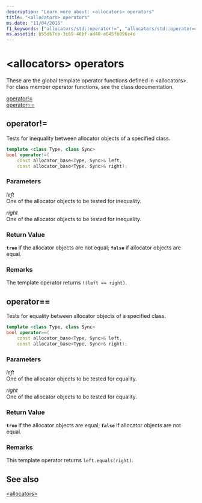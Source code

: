 ```yaml
---
description: "Learn more about: <allocators> operators"
title: "<allocators> operators"
ms.date: "11/04/2016"
f1_keywords: ["allocators/std::operator!=", "allocators/std::operator=="]
ms.assetid: b55d67cb-3c69-46bf-ad40-e845fb096c4e
---
```

# &lt;allocators&gt; operators

These are the global template operator functions defined in &lt;allocators&gt;. For class member operator functions, see the class documentation.

[operator!=](#op_neq)\
[operator==](#op_eq_eq)

## <a name="op_neq"></a> operator!=

Tests for inequality between allocator objects of a specified class.

```cpp
template <class Type, class Sync>
bool operator!=(
    const allocator_base<Type, Sync>& left,
    const allocator_base<Type, Sync>& right);
```

### Parameters

*left*\
One of the allocator objects to be tested for inequality.

*right*\
One of the allocator objects to be tested for inequality.

### Return Value

**`true`** if the allocator objects are not equal; **`false`** if allocator objects are equal.

### Remarks

The template operator returns `!(left == right)`.

## <a name="op_eq_eq"></a> operator==

Tests for equality between allocator objects of a specified class.

```cpp
template <class Type, class Sync>
bool operator==(
    const allocator_base<Type, Sync>& left,
    const allocator_base<Type, Sync>& right);
```

### Parameters

*left*\
One of the allocator objects to be tested for equality.

*right*\
One of the allocator objects to be tested for equality.

### Return Value

**`true`** if the allocator objects are equal; **`false`** if allocator objects are not equal.

### Remarks

This template operator returns `left.equals(right)`.

## See also

[\<allocators>](allocators-header.md)
